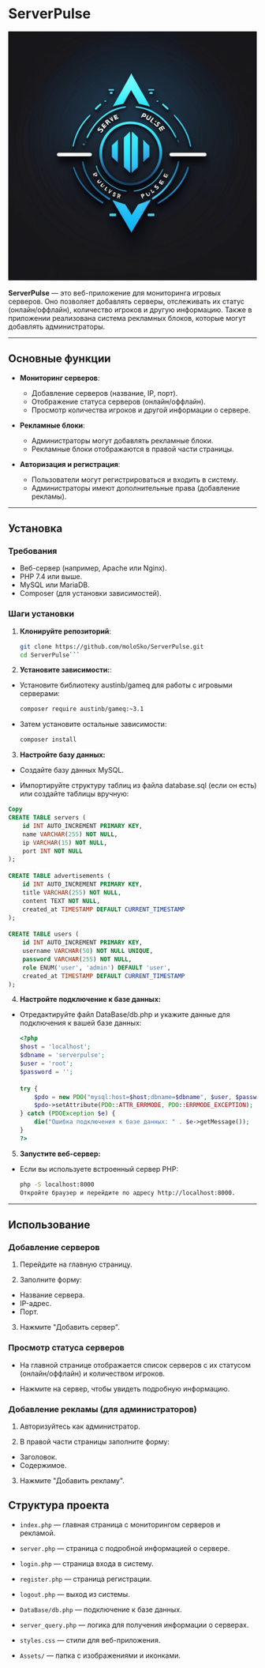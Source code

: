 # ServerPulse

![ServerPulse Logo](Assets/ico/icon_serverpulse.png)

**ServerPulse** — это веб-приложение для мониторинга игровых серверов. Оно позволяет добавлять серверы, отслеживать их статус (онлайн/оффлайн), количество игроков и другую информацию. Также в приложении реализована система рекламных блоков, которые могут добавлять администраторы.

---

## Основные функции

- **Мониторинг серверов**:
  - Добавление серверов (название, IP, порт).
  - Отображение статуса серверов (онлайн/оффлайн).
  - Просмотр количества игроков и другой информации о сервере.

- **Рекламные блоки**:
  - Администраторы могут добавлять рекламные блоки.
  - Рекламные блоки отображаются в правой части страницы.

- **Авторизация и регистрация**:
  - Пользователи могут регистрироваться и входить в систему.
  - Администраторы имеют дополнительные права (добавление рекламы).

---

## Установка

### Требования

- Веб-сервер (например, Apache или Nginx).
- PHP 7.4 или выше.
- MySQL или MariaDB.
- Composer (для установки зависимостей).

### Шаги установки

1. **Клонируйте репозиторий**:

   ```bash
   git clone https://github.com/moloSko/ServerPulse.git
   cd ServerPulse```
2. **Установите зависимости:**:

- Установите библиотеку austinb/gameq для работы с игровыми серверами:
  ```bash
  composer require austinb/gameq:~3.1
  ```
- Затем установите остальные зависимости:
  ```bash
  composer install
  ```

3. **Настройте базу данных:**

  - Создайте базу данных MySQL.

  - Импортируйте структуру таблиц из файла database.sql (если он есть) или создайте таблицы вручную:

  ```sql
  Copy
  CREATE TABLE servers (
      id INT AUTO_INCREMENT PRIMARY KEY,
      name VARCHAR(255) NOT NULL,
      ip VARCHAR(15) NOT NULL,
      port INT NOT NULL
  );
  
  CREATE TABLE advertisements (
      id INT AUTO_INCREMENT PRIMARY KEY,
      title VARCHAR(255) NOT NULL,
      content TEXT NOT NULL,
      created_at TIMESTAMP DEFAULT CURRENT_TIMESTAMP
  );
  
  CREATE TABLE users (
      id INT AUTO_INCREMENT PRIMARY KEY,
      username VARCHAR(50) NOT NULL UNIQUE,
      password VARCHAR(255) NOT NULL,
      role ENUM('user', 'admin') DEFAULT 'user',
      created_at TIMESTAMP DEFAULT CURRENT_TIMESTAMP
  );
  ```


4. **Настройте подключение к базе данных:**

- Отредактируйте файл DataBase/db.php и укажите данные для подключения к вашей базе данных:

  ```php
  <?php
  $host = 'localhost';
  $dbname = 'serverpulse';
  $user = 'root';
  $password = '';
  
  try {
      $pdo = new PDO("mysql:host=$host;dbname=$dbname", $user, $password);
      $pdo->setAttribute(PDO::ATTR_ERRMODE, PDO::ERRMODE_EXCEPTION);
  } catch (PDOException $e) {
      die("Ошибка подключения к базе данных: " . $e->getMessage());
  }
  ?>
  ```

5. **Запустите веб-сервер:**

- Если вы используете встроенный сервер PHP:

  ```bash
  php -S localhost:8000
  Откройте браузер и перейдите по адресу http://localhost:8000.
  ```


---

## Использование

### Добавление серверов
1. Перейдите на главную страницу.

2. Заполните форму:
 - Название сервера.
 - IP-адрес.
 - Порт.

3. Нажмите "Добавить сервер".

### Просмотр статуса серверов
- На главной странице отображается список серверов с их статусом (онлайн/оффлайн) и количеством игроков.

- Нажмите на сервер, чтобы увидеть подробную информацию.

### Добавление рекламы (для администраторов)
1. Авторизуйтесь как администратор.

2. В правой части страницы заполните форму:

- Заголовок.
- Содержимое.

3. Нажмите "Добавить рекламу".


## Структура проекта
- ``index.php`` — главная страница с мониторингом серверов и рекламой.

- ``server.php`` — страница с подробной информацией о сервере.

- ``login.php`` — страница входа в систему.

- ``register.php`` — страница регистрации.

- ``logout.php`` — выход из системы.

- ``DataBase/db.php`` — подключение к базе данных.

- ``server_query.php`` — логика для получения информации о серверах.

- ``styles.css`` — стили для веб-приложения.

- ``Assets/`` — папка с изображениями и иконками.
